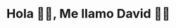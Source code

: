 <div id="user-content-toc">
  <ul align="center">
    <summary><h1 style="display: inline-block">Hola 👋🏼, Me llamo David 👋🏼 </h1></summary>
  </ul>
</div>

